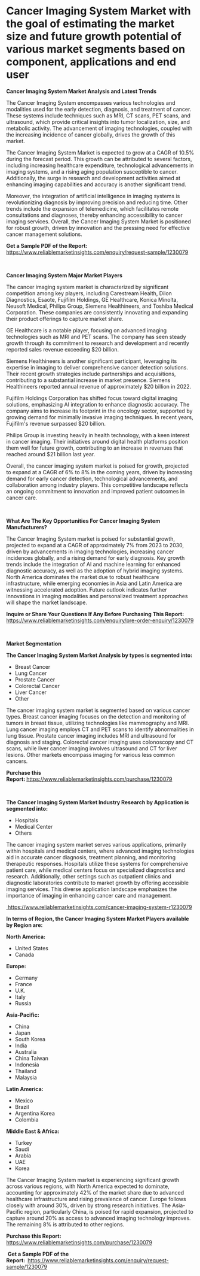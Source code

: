 <p><h1>Cancer Imaging System Market with the goal of estimating the market size and future growth potential of various market segments based on component, applications and end user</h1></p><p><strong>Cancer Imaging System Market Analysis and Latest Trends</strong></p>
<p><p>The Cancer Imaging System encompasses various technologies and modalities used for the early detection, diagnosis, and treatment of cancer. These systems include techniques such as MRI, CT scans, PET scans, and ultrasound, which provide critical insights into tumor localization, size, and metabolic activity. The advancement of imaging technologies, coupled with the increasing incidence of cancer globally, drives the growth of this market.</p><p>The Cancer Imaging System Market is expected to grow at a CAGR of 10.5% during the forecast period. This growth can be attributed to several factors, including increasing healthcare expenditure, technological advancements in imaging systems, and a rising aging population susceptible to cancer. Additionally, the surge in research and development activities aimed at enhancing imaging capabilities and accuracy is another significant trend.</p><p>Moreover, the integration of artificial intelligence in imaging systems is revolutionizing diagnosis by improving precision and reducing time. Other trends include the expansion of telemedicine, which facilitates remote consultations and diagnoses, thereby enhancing accessibility to cancer imaging services. Overall, the Cancer Imaging System Market is positioned for robust growth, driven by innovation and the pressing need for effective cancer management solutions.</p></p>
<p><strong>Get a Sample PDF of the Report:&nbsp;</strong> <a href="https://www.reliablemarketinsights.com/enquiry/request-sample/1230079?utm_campaign=3065&utm_medium=2&utm_source=Github&utm_content=ia&utm_term=14042025&utm_id=cancer-imaging-system">https://www.reliablemarketinsights.com/enquiry/request-sample/1230079</a></p>
<p>&nbsp;</p>
<p><strong>Cancer Imaging System Major Market Players</strong></p>
<p><p>The cancer imaging system market is characterized by significant competition among key players, including Carestream Health, Dilon Diagnostics, Esaote, Fujifilm Holdings, GE Healthcare, Konica Minolta, Neusoft Medical, Philips Group, Siemens Healthineers, and Toshiba Medical Corporation. These companies are consistently innovating and expanding their product offerings to capture market share.</p><p>GE Healthcare is a notable player, focusing on advanced imaging technologies such as MRI and PET scans. The company has seen steady growth through its commitment to research and development and recently reported sales revenue exceeding $20 billion.</p><p>Siemens Healthineers is another significant participant, leveraging its expertise in imaging to deliver comprehensive cancer detection solutions. Their recent growth strategies include partnerships and acquisitions, contributing to a substantial increase in market presence. Siemens Healthineers reported annual revenue of approximately $20 billion in 2022.</p><p>Fujifilm Holdings Corporation has shifted focus toward digital imaging solutions, emphasizing AI integration to enhance diagnostic accuracy. The company aims to increase its footprint in the oncology sector, supported by growing demand for minimally invasive imaging techniques. In recent years, Fujifilm's revenue surpassed $20 billion.</p><p>Philips Group is investing heavily in health technology, with a keen interest in cancer imaging. Their initiatives around digital health platforms position them well for future growth, contributing to an increase in revenues that reached around $21 billion last year.</p><p>Overall, the cancer imaging system market is poised for growth, projected to expand at a CAGR of 6% to 8% in the coming years, driven by increasing demand for early cancer detection, technological advancements, and collaboration among industry players. This competitive landscape reflects an ongoing commitment to innovation and improved patient outcomes in cancer care.</p></p>
<p>&nbsp;</p>
<p><strong>What Are The Key Opportunities For Cancer Imaging System Manufacturers?</strong></p>
<p><p>The Cancer Imaging System market is poised for substantial growth, projected to expand at a CAGR of approximately 7% from 2023 to 2030, driven by advancements in imaging technologies, increasing cancer incidences globally, and a rising demand for early diagnosis. Key growth trends include the integration of AI and machine learning for enhanced diagnostic accuracy, as well as the adoption of hybrid imaging systems. North America dominates the market due to robust healthcare infrastructure, while emerging economies in Asia and Latin America are witnessing accelerated adoption. Future outlook indicates further innovations in imaging modalities and personalized treatment approaches will shape the market landscape.</p></p>
<p><strong>Inquire or Share Your Questions If Any Before Purchasing This Report:</strong> <a href="https://www.reliablemarketinsights.com/enquiry/pre-order-enquiry/1230079?utm_campaign=3065&utm_medium=2&utm_source=Github&utm_content=ia&utm_term=14042025&utm_id=cancer-imaging-system">https://www.reliablemarketinsights.com/enquiry/pre-order-enquiry/1230079</a></p>
<p>&nbsp;</p>
<p><strong>Market Segmentation</strong></p>
<p><strong>The Cancer Imaging System Market Analysis by types is segmented into:</strong></p>
<p><ul><li>Breast Cancer</li><li>Lung Cancer</li><li>Prostate Cancer</li><li>Colorectal Cancer</li><li>Liver Cancer</li><li>Other</li></ul></p>
<p><p>The cancer imaging system market is segmented based on various cancer types. Breast cancer imaging focuses on the detection and monitoring of tumors in breast tissue, utilizing technologies like mammography and MRI. Lung cancer imaging employs CT and PET scans to identify abnormalities in lung tissue. Prostate cancer imaging includes MRI and ultrasound for diagnosis and staging. Colorectal cancer imaging uses colonoscopy and CT scans, while liver cancer imaging involves ultrasound and CT for liver lesions. Other markets encompass imaging for various less common cancers.</p></p>
<p><strong>Purchase this Report:&nbsp;</strong><a href="https://www.reliablemarketinsights.com/purchase/1230079?utm_campaign=3065&utm_medium=2&utm_source=Github&utm_content=ia&utm_term=14042025&utm_id=cancer-imaging-system">https://www.reliablemarketinsights.com/purchase/1230079</a></p>
<p>&nbsp;</p>
<p><strong>The Cancer Imaging System Market Industry Research by Application is segmented into:</strong></p>
<p><ul><li>Hospitals</li><li>Medical Center</li><li>Others</li></ul></p>
<p><p>The cancer imaging system market serves various applications, primarily within hospitals and medical centers, where advanced imaging technologies aid in accurate cancer diagnosis, treatment planning, and monitoring therapeutic responses. Hospitals utilize these systems for comprehensive patient care, while medical centers focus on specialized diagnostics and research. Additionally, other settings such as outpatient clinics and diagnostic laboratories contribute to market growth by offering accessible imaging services. This diverse application landscape emphasizes the importance of imaging in enhancing cancer care and management.</p></p>
<p><a href="https://www.reliablemarketinsights.com/cancer-imaging-system-r1230079?utm_campaign=3065&utm_medium=2&utm_source=Github&utm_content=ia&utm_term=14042025&utm_id=cancer-imaging-system">&nbsp;https://www.reliablemarketinsights.com/cancer-imaging-system-r1230079</a></p>
<p><strong>In terms of Region, the Cancer Imaging System Market Players available by Region are:</strong></p>
<p>
    <p> <strong> North America: </strong>
        <ul>
            <li>United States</li>
            <li>Canada</li>
        </ul>
        </p> 
    <p> <strong> Europe: </strong>
        <ul>
            <li>Germany</li>
            <li>France</li>
            <li>U.K.</li>
            <li>Italy</li>
            <li>Russia</li>
        </ul>
        </p> 
    <p> <strong> Asia-Pacific: </strong>
        <ul>
            <li>China</li>
            <li>Japan</li>
            <li>South Korea</li>
            <li>India</li>
            <li>Australia</li>
            <li>China Taiwan</li>
            <li>Indonesia</li>
            <li>Thailand</li>
            <li>Malaysia</li>
        </ul>
        </p> 
    <p> <strong> Latin America: </strong>
        <ul>
            <li>Mexico</li>
            <li>Brazil</li>
            <li>Argentina Korea</li>
            <li>Colombia</li>
        </ul>
        </p> 
    <p> <strong> Middle East & Africa: </strong>
        <ul>
            <li>Turkey</li>
            <li>Saudi</li>
            <li>Arabia</li>
            <li>UAE</li>
            <li>Korea</li>
        </ul>
    </p>
    </p>
<p><p>The Cancer Imaging System market is experiencing significant growth across various regions, with North America expected to dominate, accounting for approximately 42% of the market share due to advanced healthcare infrastructure and rising prevalence of cancer. Europe follows closely with around 30%, driven by strong research initiatives. The Asia-Pacific region, particularly China, is poised for rapid expansion, projected to capture around 20% as access to advanced imaging technology improves. The remaining 8% is attributed to other regions.</p></p>
<p><strong>Purchase this Report: </strong><a href="https://www.reliablemarketinsights.com/purchase/1230079?utm_campaign=3065&utm_medium=2&utm_source=Github&utm_content=ia&utm_term=14042025&utm_id=cancer-imaging-system">https://www.reliablemarketinsights.com/purchase/1230079</a></p>
<p>&nbsp;<strong>Get a Sample PDF of the Report:&nbsp;&nbsp;</strong><a href="https://www.reliablemarketinsights.com/enquiry/request-sample/1230079?utm_campaign=3065&utm_medium=2&utm_source=Github&utm_content=ia&utm_term=14042025&utm_id=cancer-imaging-system">https://www.reliablemarketinsights.com/enquiry/request-sample/1230079</a></p>
<p><strong></strong></p>
<p><p></p><p></p><p></p></p>